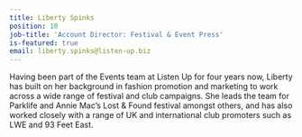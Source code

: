 ```yaml
---
title: Liberty Spinks
position: 10
job-title: 'Account Director: Festival & Event Press'
is-featured: true
email: liberty.spinks@listen-up.biz
---
```


Having been part of the Events team at Listen Up for four years now, Liberty has built on her background in fashion promotion and marketing to work across a wide range of festival and club campaigns. She leads the team for Parklife and Annie Mac’s Lost & Found festival amongst others, and has also worked closely with a range of UK and international club promoters such as LWE and 93 Feet East.
